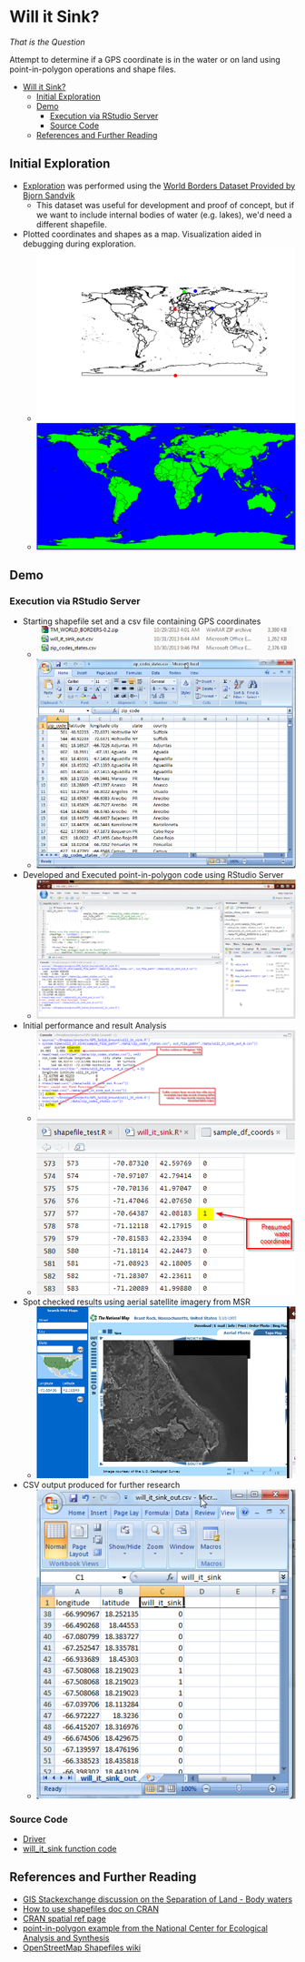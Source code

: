 # Will it Sink?
*That is the Question*

Attempt to determine if a GPS coordinate is in the water or on land using point-in-polygon operations and shape files.

- [Will it Sink?](#will-it-sink)
  - [Initial Exploration](#initial-exploration)
  - [Demo](#demo)
    - [Execution via RStudio Server](#execution-via-rstudio-server)
    - [Source Code](#source-code)
  - [References and Further Reading](#references-and-further-reading)

## Initial Exploration
 - [Exploration](shapefile_test.R) was performed using the [World Borders Dataset Provided by Bjorn Sandvik](http://thematicmapping.org/downloads/world_borders.php)
    - This dataset was useful for development and proof of concept, but if we want to include internal bodies of water (e.g. lakes), we'd need a different shapefile.
- Plotted coordinates and shapes as a map. Visualization aided in debugging during exploration.
  - ![will_it_sink_black_and_white_map](img/will_it_sink_black_and_white_map.png)
  - ![will_it_sink_color_map](img/will_it_sink_color_map.png)

## Demo
### Execution via RStudio Server
- Starting shapefile set and a csv file containing GPS coordinates
  - ![Data Files](img/data_set_and_shape_files.png)
  - ![sample_input_data](img/sample_input_data.png)
- Developed and Executed point-in-polygon code using RStudio Server
  - ![RStudio_exploration](img/RStudio_exploration.png)
- Initial performance and result Analysis
  - ![RStudio_runtime_and_result_stats](img/RStudio_runtime_and_result_stats.png)
  - ![](img/sample_coords_presumed_water_coord.png)
- Spot checked results using aerial satellite imagery from MSR
  - ![MSR aerial satellite image Brant Rock](img/MSR-BrantRockSatCheck.png)
- CSV output produced for further research
  - ![sample_output_data](img/sample_output_data.png)

### Source Code
- [Driver](will_it_sink_driver.R)
- [will_it_sink function code](will_it_sink.R)


## References and Further Reading
- [GIS Stackexchange discussion on the Separation of Land - Body waters](http://gis.stackexchange.com/questions/21555/separation-of-land-body-waters)
- [How to use shapefiles doc on CRAN](http://cran.r-project.org/web/packages/spatstat/vignettes/shapefiles.pdf)
- [CRAN spatial ref page](http://cran.r-project.org/web/views/Spatial.html)
- [point-in-polygon example from the National Center for Ecological Analysis and Synthesis](http://www.nceas.ucsb.edu/scicomp/usecases/point-in-polygon)
- [OpenStreetMap Shapefiles wiki](https://wiki.openstreetmap.org/wiki/Shapefiles)

